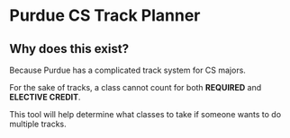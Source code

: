 # Purdue CS Track Planner
## Why does this exist?
Because Purdue has a complicated track system for CS majors.

For the sake of tracks, a class cannot count for both **REQUIRED** and **ELECTIVE CREDIT**.

This tool will help determine what classes to take if someone wants to do multiple tracks.


